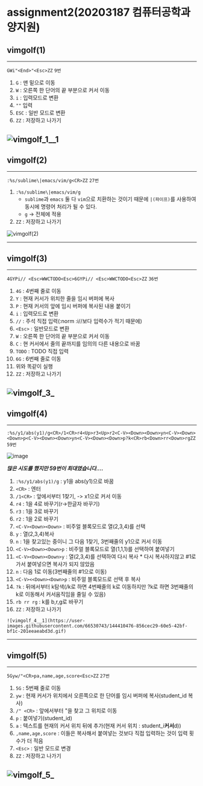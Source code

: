 # assignment2(20203187 컴퓨터공학과 양지원)

## vimgolf(1)
---
`GWi"<End>"<Esc>ZZ` `9번`
1) `G` : 맨 밑으로 이동
2) `W` : 오른쪽 한 단어의 끝 부분으로 커서 이동
3) `i` : 입력모드로 변환
4) `""` 입력
5) `ESC` : 일반 모드로 변환
6) `ZZ` : 저장하고 나가기

![vimgolf_1__1](https://user-images.githubusercontent.com/66530743/144410213-a5f9e169-b4ac-4bcc-ab99-2478eb58df2c.gif)
---


## vimgolf(2)
---
`:%s/sublime\|emacs/vim/g<CR>ZZ` `27번`
1) `:%s/sublime\|emacs/vim/g`
    * `sublime`과 `emacs` 둘 다 `vim`으로 치환하는 것이기 때문에 `|(파이프)`를 사용하여 동시에 명령어 처리가 될 수 있다.
    * `g` -> 전체에 적용
3) `ZZ` : 저장하고 나가기

![vimgolf(2)](https://user-images.githubusercontent.com/66530743/144412594-0208e5a0-882a-4b52-9119-4d514b073e14.gif)

---

## vimgolf(3)
---
`4GYPi// <Esc>WWCTODO<Esc>6GYPi// <Esc>WWCTODO<Esc>ZZ` `36번`
1) `4G` : 4번째 줄로 이동
2) `Y` : 현재 커서가 위치한 줄을 임시 버퍼에 복사
3) `P` : 현재 커서의 앞에 임시 버퍼에 복사된 내용 붙이기
4) `i` : 입력모드로 변환
5) `//` : 주석 직접 입력(:norm :i//보다 입력수가 적기 때문에)
6) `<Esc>` : 일반모드로 변환
7) `W` : 오른쪽 한 단어의 끝 부분으로 커서 이동
8) `C` : 현 커서에서 줄의 끝까지를 임의의 다른 내용으로 바꿈
9) `TODO` : TODO 직접 입력
10) `6G` : 6번째 줄로 이동
11) 위와 똑같이 실행
12) `ZZ` : 저장하고 나가기

![vimgolf_3_](https://user-images.githubusercontent.com/66530743/144411289-7c7a6dbb-27b5-4248-bbaa-e96c05230f07.gif)
---

## vimgolf(4)
---
`:%s/y1/abs(y1)/g<CR>/1<CR>r4<Up>r3<Up>r2<C-V><Down><Down>yn<C-V><Down><Down>p<C-V><Down><Down>yn<C-V><Down><Down>p?k<CR>rb<Down>rr<Down>rgZZ` `59번`

![image](https://user-images.githubusercontent.com/66530743/144385868-758d197f-0522-4270-9fcd-8022cdb288fa.png)

***많은 시도를 했지만 59번이 최대였습니다....***
1) `:%s/y1/abs(y1)/g` : y1을 abs(y1)으로 바꿈
2) `<CR>` : 엔터
3) `/1<CR>` : 앞에서부터 1찾기, <CR> -> x1으로 커서 이동
4) `r4` : 1을 4로 바꾸기(r->한글자 바꾸기)
5) `r3` : 1을 3로 바꾸기
6) `r2` : 1을 2로 바꾸기
7) `<C-V><Down><Down>` : 비주얼 블록모드로 열(2,3,4)를 선택
8) `y` : 열(2,3,4)복사
9) `n` : 1을 찾고있는 중이니 그 다음 1찾기, 3번째줄의 y1으로 커서 이동
10) `<C-V><Down><Down>p` : 비주얼 블록모드로 열(1,1,1)를 선택하여 붙여넣기
   11) `<C-V><Down><Down>y` : 열(2,3,4)를 선택하여 다시 복사
      * 다시 복사하지않고 #1로 가서 붙여넣으면 복사가 되지 않았음
   12) `n` : 다음 1로 이동(3번째줄의 #1으로 이동)
   13) `<C-V><<Down><Down>p` : 비주얼 블록모드로 선택 후 복사
   14) `?k` : 뒤에서부터 k탐색(/k로 하면 4번째줄의 k로 이동하지만 ?k로 하면 3번째줄의 k로 이동해서 커서움직임을 줄일 수 있음)
   15) `rb rr rg` : k를 b,r,g로 바꾸기
   16) `ZZ` : 저장하고 나가기
   
    ![vimgolf_4__1](https://user-images.githubusercontent.com/66530743/144410476-856cec29-60e5-42bf-bf1c-201eeaeabd3d.gif)
---

## vimgolf(5)
---
`5Gyw/"<CR>pa,name,age,score<Esc>ZZ` `27번`
   1) `5G` : 5번째 줄로 이동
   2) `yw` : 현재 커서가 위치에서 오른쪽으로 한 단어를 임시 버퍼에 복사(student_id 복사)
   3) `/" <CR>` : 앞에서부터 "을 찾고 그 위치로 이동
   4) `p` : 붙여넣기(student_id)
   5) `a` : 텍스트를 현재의 커서 위치 뒤에 추가(현재 커서 위치 : student_i**커서**d))
   6) `,name,age,score` : 이들은 복사해서 붙여넣는 것보다 직접 입력하는 것이 입력 횟수가 더 적음
   7) `<Esc>` : 일반 모드로 변경
   8) `ZZ` : 저장하고 나가기
   
   ![vimgolf_5_](https://user-images.githubusercontent.com/66530743/144410552-eb2aa412-4e44-4e80-8d83-1838005002c4.gif)
---

